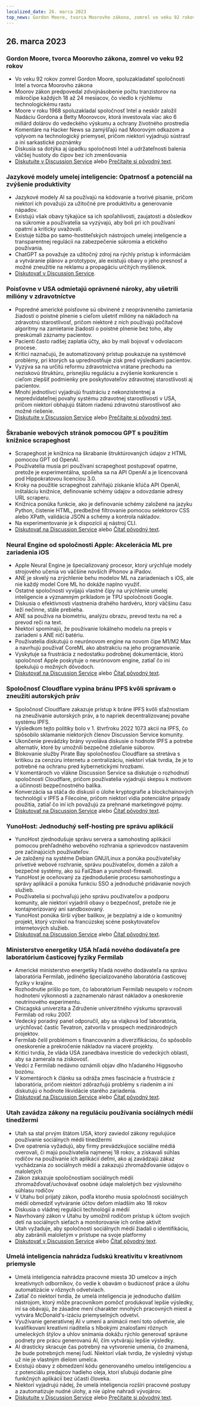 ```yaml
---
localized_date: 26. marca 2023
top_news: Gordon Moore, tvorca Moorovho zákona, zomrel vo veku 92 rokov
---
```


## 26. marca 2023

### Gordon Moore, tvorca Moorovho zákona, zomrel vo veku 92 rokov

- Vo veku 92 rokov zomrel Gordon Moore, spoluzakladateľ spoločnosti Intel a tvorca Moorovho zákona
- Moorov zákon predpovedal zdvojnásobenie počtu tranzistorov na mikročipe každých 18 až 24 mesiacov, čo viedlo k rýchlemu technologickému rastu
- Moore v roku 1968 spoluzakladal spoločnosť Intel a neskôr založil Nadáciu Gordona a Betty Moorovcov, ktorá investovala viac ako 6 miliárd dolárov do vedeckého výskumu a ochrany životného prostredia
- Komentáre na Hacker News sa zamýšľajú nad Moorovým odkazom a vplyvom na technologický priemysel, pričom niektorí vyjadrujú sústrasť a iní sarkastické poznámky
- Diskusia sa dotýka aj úpadku spoločnosti Intel a udržateľnosti balenia väčšej hustoty do čipov bez ich zmenšovania
- [Diskutujte v Discussion Service](http://news.ycombinator.com/item?id=35297420) alebo [Prečítajte si pôvodný text](https://www.moore.org/article-detail?newsUrlName=in-memoriam-gordon-moore-1929-2023).

### Jazykové modely umelej inteligencie: Opatrnosť a potenciál na zvýšenie produktivity

- Jazykové modely AI sa používajú na kódovanie a tvorivé písanie, pričom niektorí ich považujú za užitočné pre produktivitu a generovanie nápadov.
- Existujú však obavy týkajúce sa ich spoľahlivosti, zaujatosti a dôsledkov na súkromie a používatelia sa vyzývajú, aby boli pri ich používaní opatrní a kriticky uvažovali.
- Existuje túžba po samo-hostiteľských nástrojoch umelej inteligencie a transparentnej regulácii na zabezpečenie súkromia a etického používania.
- ChatGPT sa považuje za užitočný zdroj na rýchly prístup k informáciám a vytváranie plánov a prototypov, ale existujú obavy o jeho presnosť a možné zneužitie na reklamu a propagáciu určitých myšlienok.
- [Diskutovať v Discussion Service](http://news.ycombinator.com/item?id=35299071).

### Poisťovne v USA odmietajú oprávnené nároky, aby ušetrili milióny v zdravotníctve

- Popredné americké poisťovne sú obvinené z neoprávneného zamietania žiadostí o poistné plnenie s cieľom ušetriť milióny na nákladoch na zdravotnú starostlivosť, pričom niektoré z nich používajú počítačové algoritmy na zamietanie žiadostí o poistné plnenie bez toho, aby preskúmali záznamy pacientov.
- Pacienti často radšej zaplatia účty, ako by mali bojovať v odvolacom procese.
- Kritici naznačujú, že automatizovaný prístup poukazuje na systémové problémy, pri ktorých sa uprednostňuje zisk pred výsledkami pacientov.
- Vyzýva sa na určitú reformu zdravotníctva vrátane prechodu na neziskovú štruktúru, prísnejšiu reguláciu a zvýšenie konkurencie s cieľom zlepšiť podmienky pre poskytovateľov zdravotnej starostlivosti aj pacientov.
- Mnohí jednotlivci vyjadrujú frustráciu z nekonzistentnej a nepredvídateľnej povahy systému zdravotnej starostlivosti v USA, pričom niektorí obhajujú štátom riadenú zdravotnú starostlivosť ako možné riešenie.
- [Diskutujte v Discussion Service](http://news.ycombinator.com/item?id=35304017) alebo [Prečítajte si pôvodný text](https://www.propublica.org/article/cigna-pxdx-medical-health-insurance-rejection-claims).

### Škrabanie webových stránok pomocou GPT s použitím knižnice scrapeghost

- Scrapeghost je knižnica na škrabanie štruktúrovaných údajov z HTML pomocou GPT od OpenAI.
- Používatelia musia pri používaní scrapeghost postupovať opatrne, pretože je experimentálna, spolieha sa na API OpenAI a je licencovaná pod Hippokratovou licenciou 3.0.
- Kroky na použitie scrapeghost zahŕňajú získanie kľúča API OpenAI, inštaláciu knižnice, definovanie schémy údajov a odovzdanie adresy URL scraperu.
- Knižnica ponúka funkcie, ako je definovanie schémy založené na jazyku Python, čistenie HTML, predbežné filtrovanie pomocou selektorov CSS alebo XPath, validácia JSON a schémy a kontrola nákladov.
- Na experimentovanie je k dispozícii aj nástroj CLI.
- [Diskutovať na Discussion Service](http://news.ycombinator.com/item?id=35305655) alebo [Čítať pôvodný text](https://jamesturk.github.io/scrapeghost/).

### Neural Engine od spoločnosti Apple: Akcelerácia ML pre zariadenia iOS

- Apple Neural Engine je špecializovaný procesor, ktorý urýchľuje modely strojového učenia vo väčšine novších iPhonov a iPadov.
- ANE je skvelý na zrýchlenie behu modelov ML na zariadeniach s iOS, ale nie každý model Core ML ho dokáže naplno využiť.
- Ostatné spoločnosti vyvíjajú vlastné čipy na urýchlenie umelej inteligencie a významným príkladom je TPU spoločnosti Google.
- Diskusia o efektívnosti vlastnenia drahého hardvéru, ktorý väčšinu času leží nečinne, stále prebieha.
- ANE sa používa na biometriu, analýzu obrazu, prevod textu na reč a prevod reči na text.
- Niektorí spomínajú, že používanie lokálneho modelu na prepis v zariadení s ANE ničí batériu.
- Používatelia diskutujú o neurónovom engine na novom čipe M1/M2 Max a navrhujú používať CoreML ako abstrakciu na jeho programovanie.
- Vyskytuje sa frustrácia z nedostatku podrobnej dokumentácie, ktorú spoločnosť Apple poskytuje o neurónovom engine, zatiaľ čo iní špekulujú o možných dôvodoch.
- [Diskutovať na Discussion Service](http://news.ycombinator.com/item?id=35301447) alebo [Čítať pôvodný text](https://github.com/hollance/neural-engine).

### Spoločnosť Cloudflare vypína bránu IPFS kvôli správam o zneužití autorských práv

- Spoločnosť Cloudflare zakazuje prístup k bráne IPFS kvôli sťažnostiam na zneužívanie autorských práv, a to napriek decentralizovanej povahe systému IPFS.
- Výsledkom tejto politiky bolo v 1. štvrťroku 2022 1073 akcií na IPFS, čo spôsobilo sklamanie niektorých členov Discussion Service komunity.
- Ukončenie prevádzky brány vyvoláva diskusie o hodnote IPFS a potrebe alternatív, ktoré by umožnili bezpečné zdieľanie súborov.
- Blokovanie služby Pirate Bay spoločnosťou Cloudflare sa stretáva s kritikou za cenzúru internetu a centralizáciu, niektorí však tvrdia, že je to potrebné na ochranu pred kybernetickými hrozbami.
- V komentároch vo vlákne Discussion Service sa diskutuje o rozhodnutí spoločnosti Cloudflare, pričom používatelia vyjadrujú skepsu k motívom a účinnosti bezpečnostného balíka.
- Konverzácia sa stáča do diskusií o úlohe kryptografie a blockchainových technológií v IPFS a Filecoine, pričom niektorí vidia potenciálne prípady použitia, zatiaľ čo iní ich považujú za prehnané marketingové pojmy.
- [Diskutovať na Discussion Service](http://news.ycombinator.com/item?id=35300200) alebo [Čítať pôvodný text](https://torrentfreak.com/cloudflare-disables-access-to-pirated-content-on-its-ipfs-gateway-230324/).

### YunoHost: Jednoduchý self-hosting pre správu aplikácií

- YunoHost zjednodušuje správu servera a samohosting aplikácií pomocou prehľadného webového rozhrania a sprievodcov nastavením pre začínajúcich používateľov.
- Je založený na systéme Debian GNU/Linux a ponúka používateľsky prívetivé webové rozhranie, správu používateľov, domén a záloh a bezpečné systémy, ako sú Fail2ban a yunohost-firewall.
- YunoHost je oceňovaný za zjednodušenie procesu samohostingu a správy aplikácií a ponúka funkciu SSO a jednoduché pridávanie nových služieb.
- Používatelia si pochvaľujú jeho správu používateľov a podporu komunity, ale niektorí vyjadrili obavy o bezpečnosť, pretože nie je kontajnerizovaný ani sandboxovaný.
- YunoHost ponúka širší výber balíkov, je bezplatný a ide o komunitný projekt, ktorý vznikol na francúzskej scéne poskytovateľov internetových služieb.
- [Diskutovať na Discussion Service](http://news.ycombinator.com/item?id=35300482) alebo [Čítať pôvodný text](https://yunohost.org).

### Ministerstvo energetiky USA hľadá nového dodávateľa pre laboratórium časticovej fyziky Fermilab

- Americké ministerstvo energetiky hľadá nového dodávateľa na správu laboratória Fermilab, jediného špecializovaného laboratória časticovej fyziky v krajine.
- Rozhodnutie prišlo po tom, čo laboratórium Fermilab neuspelo v ročnom hodnotení výkonnosti a zaznamenalo nárast nákladov a oneskorenie neutrínového experimentu.
- Chicagská univerzita a Združenie univerzitného výskumu spravovali Fermilab od roku 2007.
- Vedecký poradný panel odporučil, aby sa vlajková loď laboratória, urýchľovač častíc Tevatron, zatvorila v prospech medzinárodných projektov.
- Fermilab čelil problémom s financovaním a diverzifikáciou, čo spôsobilo oneskorenie a prekročenie nákladov na viaceré projekty.
- Kritici tvrdia, že vláda USA zanedbáva investície do vedeckých oblastí, aby sa zamerala na ziskovosť.
- Vedci z Fermilab nedávno oznámili objav dlho hľadaného Higgsovho bozónu.
- V komentároch k článku sa odráža zmes fascinácie a frustrácie z laboratória, pričom niektorí zdôrazňujú problémy s riadením a iní diskutujú o hodnote likvidácie starého zariadenia.
- [Diskutovať na Discussion Service](http://news.ycombinator.com/item?id=35303391) alebo [Čítať pôvodný text](https://www.science.org/content/article/major-shake-coming-fermilab-troubled-u-s-particle-physics-center).

### Utah zavádza zákony na reguláciu používania sociálnych médií tínedžermi

- Utah sa stal prvým štátom USA, ktorý zaviedol zákony regulujúce používanie sociálnych médií tínedžermi
- Dve opatrenia vyžadujú, aby firmy prevádzkujúce sociálne médiá overovali, či majú používatelia najmenej 18 rokov, a získavali súhlas rodičov na používanie ich aplikácií deťmi, ako aj zavádzajú zákaz vychádzania zo sociálnych médií a zakazujú zhromažďovanie údajov o maloletých
- Zákon zakazuje spoločnostiam sociálnych médií zhromažďovať/uchovávať osobné údaje maloletých bez výslovného súhlasu rodičov
- V Utahu bol prijatý zákon, podľa ktorého musia spoločnosti sociálnych médií obmedziť vytváranie účtov deťom mladším ako 18 rokov
- Diskusia o vládnej regulácii technológií a médií
- Navrhovaný zákon v Utahu by umožnil rodičom prístup k účtom svojich detí na sociálnych sieťach a monitorovanie ich online aktivít
- Utah vyžaduje, aby spoločnosti sociálnych médií žiadali o identifikáciu, aby zabránili maloletým v prístupe na svoje platformy
- [Diskutovať v Discussion Service](http://news.ycombinator.com/item?id=35307647) alebo [Čítať pôvodný text](https://www.bbc.com/news/world-us-canada-65060733).

### Umelá inteligencia nahrádza ľudskú kreativitu v kreatívnom priemysle

- Umelá inteligencia nahrádza pracovné miesta 3D umelcov a iných kreatívnych odborníkov, čo vedie k obavám o budúcnosť práce a úlohu automatizácie v rôznych odvetviach.
- Zatiaľ čo niektorí tvrdia, že umelá inteligencia je jednoducho ďalším nástrojom, ktorý môže pracovníkom pomôcť produkovať lepšie výsledky, iní sa obávajú, že zásadne mení charakter mnohých pracovných miest a vytvára McDonald's-izáciu priemyselných odvetví.
- Využívanie generatívnej AI v umení a animácii mení toto odvetvie, ale kvalifikovaní kreatívni riaditelia s hlbokými znalosťami rôznych umeleckých štýlov a uhlov snímania dokážu rýchlo generovať správne podnety pre prácu generovanú AI, čím vytvárajú lepšie výsledky.
- AI drasticky skracuje čas potrebný na vytvorenie umenia, čo znamená, že bude potrebných menej ľudí. Niektorí však tvrdia, že výsledný výstup už nie je vlastným dielom umelca.
- Existujú obavy z obmedzení kódu generovaného umelou inteligenciou a z potenciálu predajcov hadieho oleja, ktorí sľubujú dodanie plne funkčných aplikácií bez účasti človeka.
- Niektorí vyjadrujú nádej, že umelá inteligencia rozšíri pracovné postupy a zautomatizuje nudné úlohy, a nie úplne nahradí vývojárov.
- [Diskutujte v Discussion Service](http://news.ycombinator.com/item?id=35308498) alebo [Prečítajte si pôvodný text](https://reddit.com/r/blender/comments/121lhfq/i_lost_everything_that_made_me_love_my_job/).
